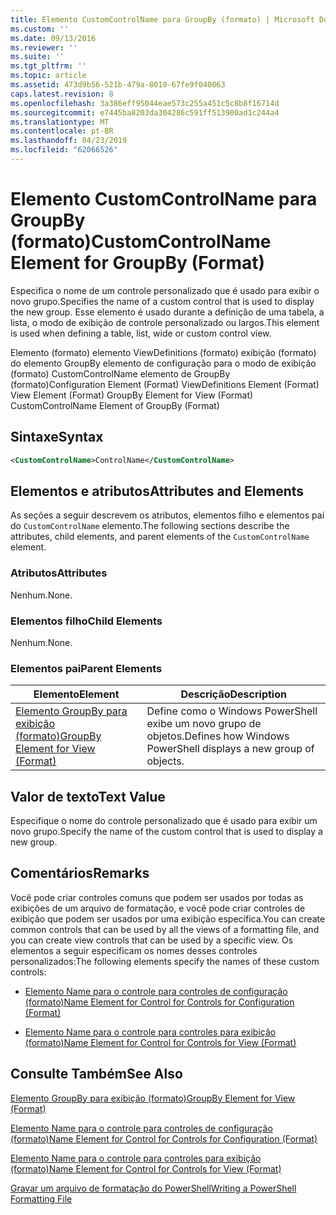 ```yaml
---
title: Elemento CustomControlName para GroupBy (formato) | Microsoft Docs
ms.custom: ''
ms.date: 09/13/2016
ms.reviewer: ''
ms.suite: ''
ms.tgt_pltfrm: ''
ms.topic: article
ms.assetid: 473d9b56-521b-479a-8010-67fe9f040063
caps.latest.revision: 8
ms.openlocfilehash: 3a386eff95044eae573c255a451c5c8b8f16714d
ms.sourcegitcommit: e7445ba8203da304286c591ff513900ad1c244a4
ms.translationtype: MT
ms.contentlocale: pt-BR
ms.lasthandoff: 04/23/2019
ms.locfileid: "62066526"
---
```

# <a name="customcontrolname-element-for-groupby-format"></a><span data-ttu-id="48600-102">Elemento CustomControlName para GroupBy (formato)</span><span class="sxs-lookup"><span data-stu-id="48600-102">CustomControlName Element for GroupBy (Format)</span></span>

<span data-ttu-id="48600-103">Especifica o nome de um controle personalizado que é usado para exibir o novo grupo.</span><span class="sxs-lookup"><span data-stu-id="48600-103">Specifies the name of a custom control that is used to display the new group.</span></span> <span data-ttu-id="48600-104">Esse elemento é usado durante a definição de uma tabela, a lista, o modo de exibição de controle personalizado ou largos.</span><span class="sxs-lookup"><span data-stu-id="48600-104">This element is used when defining a table, list, wide or custom control view.</span></span>

<span data-ttu-id="48600-105">Elemento (formato) elemento ViewDefinitions (formato) exibição (formato) do elemento GroupBy elemento de configuração para o modo de exibição (formato) CustomControlName elemento de GroupBy (formato)</span><span class="sxs-lookup"><span data-stu-id="48600-105">Configuration Element (Format) ViewDefinitions Element (Format) View Element (Format) GroupBy Element for View (Format) CustomControlName Element of GroupBy (Format)</span></span>

## <a name="syntax"></a><span data-ttu-id="48600-106">Sintaxe</span><span class="sxs-lookup"><span data-stu-id="48600-106">Syntax</span></span>

```xml
<CustomControlName>ControlName</CustomControlName>
```

## <a name="attributes-and-elements"></a><span data-ttu-id="48600-107">Elementos e atributos</span><span class="sxs-lookup"><span data-stu-id="48600-107">Attributes and Elements</span></span>

<span data-ttu-id="48600-108">As seções a seguir descrevem os atributos, elementos filho e elementos pai do `CustomControlName` elemento.</span><span class="sxs-lookup"><span data-stu-id="48600-108">The following sections describe the attributes, child elements, and parent elements of the `CustomControlName` element.</span></span>

### <a name="attributes"></a><span data-ttu-id="48600-109">Atributos</span><span class="sxs-lookup"><span data-stu-id="48600-109">Attributes</span></span>

<span data-ttu-id="48600-110">Nenhum.</span><span class="sxs-lookup"><span data-stu-id="48600-110">None.</span></span>

### <a name="child-elements"></a><span data-ttu-id="48600-111">Elementos filho</span><span class="sxs-lookup"><span data-stu-id="48600-111">Child Elements</span></span>

<span data-ttu-id="48600-112">Nenhum.</span><span class="sxs-lookup"><span data-stu-id="48600-112">None.</span></span>

### <a name="parent-elements"></a><span data-ttu-id="48600-113">Elementos pai</span><span class="sxs-lookup"><span data-stu-id="48600-113">Parent Elements</span></span>

|<span data-ttu-id="48600-114">Elemento</span><span class="sxs-lookup"><span data-stu-id="48600-114">Element</span></span>|<span data-ttu-id="48600-115">Descrição</span><span class="sxs-lookup"><span data-stu-id="48600-115">Description</span></span>|
|-------------|-----------------|
|[<span data-ttu-id="48600-116">Elemento GroupBy para exibição (formato)</span><span class="sxs-lookup"><span data-stu-id="48600-116">GroupBy Element for View (Format)</span></span>](./groupby-element-for-view-format.md)|<span data-ttu-id="48600-117">Define como o Windows PowerShell exibe um novo grupo de objetos.</span><span class="sxs-lookup"><span data-stu-id="48600-117">Defines how Windows PowerShell displays a new group of objects.</span></span>|

## <a name="text-value"></a><span data-ttu-id="48600-118">Valor de texto</span><span class="sxs-lookup"><span data-stu-id="48600-118">Text Value</span></span>

<span data-ttu-id="48600-119">Especifique o nome do controle personalizado que é usado para exibir um novo grupo.</span><span class="sxs-lookup"><span data-stu-id="48600-119">Specify the name of the custom control that is used to display a new group.</span></span>

## <a name="remarks"></a><span data-ttu-id="48600-120">Comentários</span><span class="sxs-lookup"><span data-stu-id="48600-120">Remarks</span></span>

<span data-ttu-id="48600-121">Você pode criar controles comuns que podem ser usados por todas as exibições de um arquivo de formatação, e você pode criar controles de exibição que podem ser usados por uma exibição específica.</span><span class="sxs-lookup"><span data-stu-id="48600-121">You can create common controls that can be used by all the views of a formatting file, and you can create view controls that can be used by a specific view.</span></span> <span data-ttu-id="48600-122">Os elementos a seguir especificam os nomes desses controles personalizados:</span><span class="sxs-lookup"><span data-stu-id="48600-122">The following elements specify the names of these custom controls:</span></span>

- [<span data-ttu-id="48600-123">Elemento Name para o controle para controles de configuração (formato)</span><span class="sxs-lookup"><span data-stu-id="48600-123">Name Element for Control for Controls for Configuration (Format)</span></span>](./name-element-for-control-for-controls-for-configuration-format.md)

- [<span data-ttu-id="48600-124">Elemento Name para o controle para controles para exibição (formato)</span><span class="sxs-lookup"><span data-stu-id="48600-124">Name Element for Control for Controls for View (Format)</span></span>](./name-element-for-control-for-controls-for-view-format.md)

## <a name="see-also"></a><span data-ttu-id="48600-125">Consulte Também</span><span class="sxs-lookup"><span data-stu-id="48600-125">See Also</span></span>

[<span data-ttu-id="48600-126">Elemento GroupBy para exibição (formato)</span><span class="sxs-lookup"><span data-stu-id="48600-126">GroupBy Element for View (Format)</span></span>](./groupby-element-for-view-format.md)

[<span data-ttu-id="48600-127">Elemento Name para o controle para controles de configuração (formato)</span><span class="sxs-lookup"><span data-stu-id="48600-127">Name Element for Control for Controls for Configuration (Format)</span></span>](./name-element-for-control-for-controls-for-configuration-format.md)

[<span data-ttu-id="48600-128">Elemento Name para o controle para controles para exibição (formato)</span><span class="sxs-lookup"><span data-stu-id="48600-128">Name Element for Control for Controls for View (Format)</span></span>](./name-element-for-control-for-controls-for-view-format.md)

[<span data-ttu-id="48600-129">Gravar um arquivo de formatação do PowerShell</span><span class="sxs-lookup"><span data-stu-id="48600-129">Writing a PowerShell Formatting File</span></span>](./writing-a-powershell-formatting-file.md)
